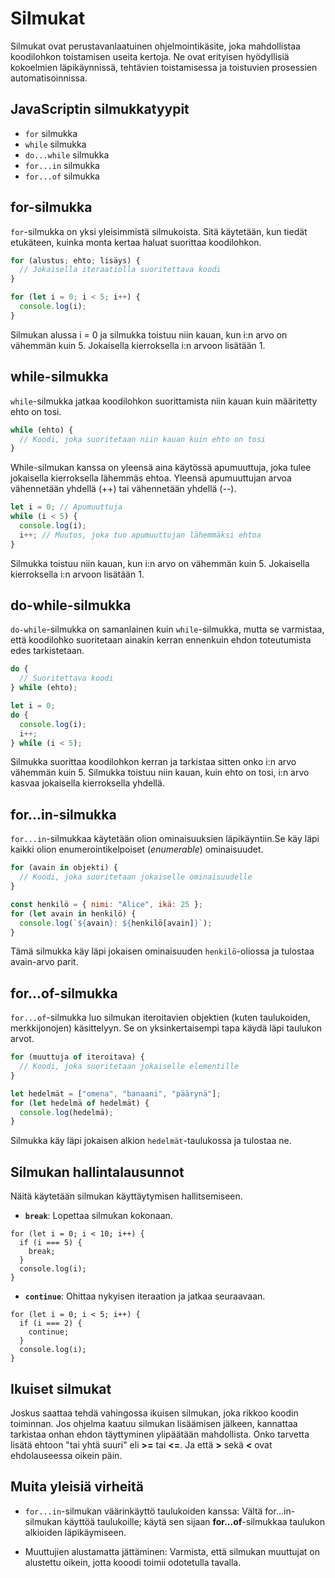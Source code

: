 # Silmukat

Silmukat ovat perustavanlaatuinen ohjelmointikäsite, joka mahdollistaa koodilohkon toistamisen useita kertoja. Ne ovat erityisen hyödyllisiä kokoelmien läpikäynnissä, tehtävien toistamisessa ja toistuvien prosessien automatisoinnissa.

## JavaScriptin silmukkatyypit

- `for` silmukka
- `while` silmukka
- `do...while` silmukka
- `for...in` silmukka
- `for...of` silmukka

## for-silmukka

`for`-silmukka on yksi yleisimmistä silmukoista. Sitä käytetään, kun tiedät etukäteen, kuinka monta kertaa haluat suorittaa koodilohkon.

```js
for (alustus; ehto; lisäys) {
  // Jokaisella iteraatiolla suoritettava koodi
}
```

```js
for (let i = 0; i < 5; i++) {
  console.log(i);
}
```

Silmukan alussa i = 0 ja silmukka toistuu niin kauan, kun i:n arvo on vähemmän kuin 5. Jokaisella kierroksella i:n arvoon lisätään 1.

## while-silmukka

`while`-silmukka jatkaa koodilohkon suorittamista niin kauan kuin määritetty ehto on tosi.

```js
while (ehto) {
  // Koodi, joka suoritetaan niin kauan kuin ehto on tosi
}
```

While-silmukan kanssa on yleensä aina käytössä apumuuttuja, joka tulee jokaisella kierroksella lähemmäs ehtoa. Yleensä apumuuttujan arvoa vähennetään yhdellä (++) tai vähennetään yhdellä (--).

```js
let i = 0; // Apumuuttuja
while (i < 5) {
  console.log(i);
  i++; // Muutos, joka tuo apumuuttujan lähemmäksi ehtoa
}
```

Silmukka toistuu niin kauan, kun i:n arvo on vähemmän kuin 5. Jokaisella kierroksella i:n arvoon lisätään 1.

## do-while-silmukka

`do-while`-silmukka on samanlainen kuin `while`-silmukka, mutta se varmistaa, että koodilohko suoritetaan ainakin kerran ennenkuin ehdon toteutumista edes tarkistetaan.

```js
do {
  // Suoritettava koodi
} while (ehto);
```

```js
let i = 0;
do {
  console.log(i);
  i++;
} while (i < 5);
```

Silmukka suorittaa koodilohkon kerran ja tarkistaa sitten onko i:n arvo vähemmän kuin 5. Silmukka toistuu niin kauan, kuin ehto on tosi, i:n arvo kasvaa jokaisella kierroksella yhdellä.

## for...in-silmukka

`for...in`-silmukkaa käytetään olion ominaisuuksien läpikäyntiin.Se käy läpi kaikki olion enumerointikelpoiset (_enumerable_) ominaisuudet.

```js
for (avain in objekti) {
  // Koodi, joka suoritetaan jokaiselle ominaisuudelle
}
```

```js
const henkilö = { nimi: "Alice", ikä: 25 };
for (let avain in henkilö) {
  console.log(`${avain}: ${henkilö[avain]}`);
}
```

Tämä silmukka käy läpi jokaisen ominaisuuden `henkilö`-oliossa ja tulostaa avain-arvo parit.

## for...of-silmukka

`for...of`-silmukka luo silmukan iteroitavien objektien (kuten taulukoiden, merkkijonojen) käsittelyyn. Se on yksinkertaisempi tapa käydä läpi taulukon arvot.

```js
for (muuttuja of iteroitava) {
  // Koodi, joka suoritetaan jokaiselle elementille
}
```

```js
let hedelmät = ["omena", "banaani", "päärynä"];
for (let hedelmä of hedelmät) {
  console.log(hedelmä);
}
```

Silmukka käy läpi jokaisen alkion `hedelmät`-taulukossa ja tulostaa ne.

## Silmukan hallintalausunnot

Näitä käytetään silmukan käyttäytymisen hallitsemiseen.

- **`break`**: Lopettaa silmukan kokonaan.

```JS
for (let i = 0; i < 10; i++) {
  if (i === 5) {
    break;
  }
  console.log(i);
}
```

- **`continue`**: Ohittaa nykyisen iteraation ja jatkaa seuraavaan.

```JS
for (let i = 0; i < 5; i++) {
  if (i === 2) {
    continue;
  }
  console.log(i);
}
```

## Ikuiset silmukat

Joskus saattaa tehdä vahingossa ikuisen silmukan, joka rikkoo koodin toiminnan. Jos ohjelma kaatuu silmukan lisäämisen jälkeen, kannattaa tarkistaa onhan ehdon täyttyminen ylipäätään mahdollista. Onko tarvetta lisätä ehtoon "tai yhtä suuri" eli **>=** tai **<=**.
Ja että **>** sekä **<** ovat ehdolauseessa oikein päin.

## Muita yleisiä virheitä

- `for...in`-silmukan väärinkäyttö taulukoiden kanssa: Vältä for...in-silmukan käyttöä taulukoille; käytä sen sijaan **for...of**-silmukkaa taulukon alkioiden läpikäymiseen.

- Muuttujien alustamatta jättäminen: Varmista, että silmukan muuttujat on alustettu oikein, jotta kooodi toimii odotetulla tavalla.

